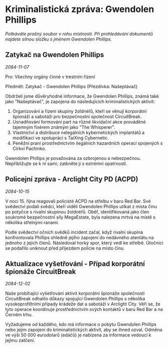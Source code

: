 # Kriminalistická zpráva: Gwendolen Phillips

_Potkáváte prašný soubor v rohu místnosti. Při prohledávání dokumentů najdete silnou složku s jménem Gwendolen Phillips._

## Zatykač na Gwendolen Phillips

_2084-11-07_

Pro: Všechny orgány činné v trestním řízení

Předmět: Zatykač - Gwendolen Phillips (Přezdívka: Našeptávač)

Obdrželi jsme důvěryhodné informace, že Gwendolen Phillips, známá také jako "Našeptávač", je zapojena do následujících kriminalistických aktivit:

1. Organizování a řízení skupiny žoldnéřů, kteří se věnují korporátní špionáži a sabotáži pro bezpečnostní společnost CircuitBreak.
2. Usnadňování formování part na různé likvidační akce prováděné tajemným fixérem známým jako "The Whisperer".
3. Vlastnictví a distribuce nelegálních kybernetických implantátů a modifikací ve spolupráci s TaiXing Cybernetic.
4. Peněžní praní prostřednictvím ilegálních hazardních operací spojených s Církví Pachinko.

Gwendolen Phillips je považována za ozbrojenou a nebezpečnou. Nepřibližujte se k ní sami; zatkněte ji s extrémní opatrností.

## Policejní zpráva - Arclight City PD (ACPD)

_2084-10-15_

V noci 15. října reagovali policisté ACPD na střelbu v baru Red Bar. Své svědectví podali svědci, kteří viděli Gwendolen Phillips utíkat z místa činu po potyčce s rivalní skupinou žoldnéřů. Oběť, identifikovaná jako člen soukromé bezpečnostní síly MegaEstate, byla nalezena mrtvá na místě s několika střelnými ranami.

Podle svědectví očních svědků incident začal, když rivalní skupina konfrontovala Phillips ohledně jejího zapojení do nedávného atentátu na jednoho z jejich členů. Následoval horký spor, který vedl ke střelbě. Útočníci se podařilo uniknout před příjezdem policie na místo činu.

## Aktualizace vyšetřování - Případ korporátní špionáže CircuitBreak

_2084-12-02_

Naše probíhající vyšetřování aktivit korporátní špionáže společnosti CircuitBreak odhalilo důkazy spojující Gwendolen Phillips s několika vysokoprofiltními případy krádeže dat a sabotáží v Arclight City. Věří se, že tyto operace koordinuje prostřednictvím svých kontaktů v baru Red Bar a na Černém trhu.

Vyžadujeme od každého, kdo má informace o pobytu Gwendolen Phillips nebo jejím zapojení do kriminalistických aktivit, aby se ihned ozval. Odměna ve výši 50 000 eurodolarů (edáčů) je nabízena za informace vedoucí k jejímu zatčení.
